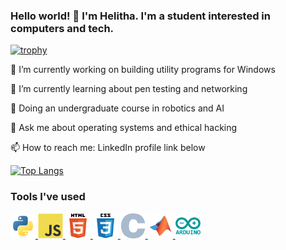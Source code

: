 ### Hello world! 👋 I'm Helitha. I'm a student interested in computers and tech.
[![trophy](https://github-profile-trophy.vercel.app/?username=ItzSmudge)](https://github.com/ryo-ma/github-profile-trophy)

🔭 I’m currently working on building utility programs for Windows

🌱 I’m currently learning about pen testing and networking

📖 Doing an undergraduate course in robotics and AI

💬 Ask me about operating systems and ethical hacking

📫 How to reach me: LinkedIn profile link below


[![Top Langs](https://github-readme-stats.vercel.app/api/top-langs/?username=ItzSmudge&layout=pie)](https://github.com/anuraghazra/github-readme-stats)

<h3>Tools I've used</h3>

<p>
<a  href="https://www.python.org"  target="_blank"  rel="noreferrer">  <img  src="https://raw.githubusercontent.com/devicons/devicon/master/icons/python/python-original.svg"  alt="python"  width="40"  height="40"/>  </a>
<a  href="https://developer.mozilla.org/en-US/docs/Web/JavaScript"  target="_blank"  rel="noreferrer">  <img src="https://raw.githubusercontent.com/devicons/devicon/master/icons/javascript/javascript-original.svg"  alt="javascript"  width="40"  height="40"/>  </a> 
<a  href="https://www.w3schools.com/html/"  target="_blank"  rel="noreferrer">  <img  src="https://raw.githubusercontent.com/devicons/devicon/master/icons/html5/html5-original-wordmark.svg"  alt="html5"  width="40"  height="40"/>  </a> 
<a  href="https://www.w3schools.com/css/"  target="_blank"  rel="noreferrer">  <img  src="https://raw.githubusercontent.com/devicons/devicon/master/icons/css3/css3-original-wordmark.svg"  alt="css3"  width="40"  height="40"/>  </a>
<a  href="https://www.w3schools.com/c/"  target="_blank"  rel="noreferrer">  <img  src="https://github.com/devicons/devicon/blob/master/icons/c/c-original.svg"  alt="css3"  width="40"  height="40"/>  </a>
<a  href="https://in.mathworks.com/products/matlab.html"  target="_blank"  rel="noreferrer">  <img  src="https://github.com/devicons/devicon/blob/master/icons/matlab/matlab-original.svg"  alt="css3"  width="40"  height="40"/>  </a>
<a  href="https://www.arduino.cc/"  target="_blank"  rel="noreferrer">  <img  src="https://github.com/devicons/devicon/blob/master/icons/arduino/arduino-original-wordmark.svg"  alt="css3"  width="40"  height="40"/>  </a>
</p>



<!--
**ItzSmudge/ItzSmudge** is a ✨ _special_ ✨ repository because its `README.md` (this file) appears on your GitHub profile.

Here are some ideas to get you started:

- 🔭 I’m currently working on ...
- 🌱 I’m currently learning ...
- 👯 I’m looking to collaborate on ...
- 🤔 I’m looking for help with ...
- 💬 Ask me about ...
- 📫 How to reach me: ...
- 😄 Pronouns: ...
- ⚡ Fun fact: ...
-->

